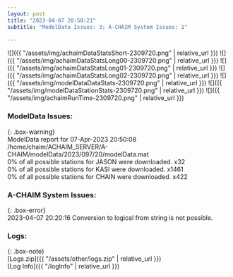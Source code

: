 ```yaml
---
layout: post
title: "2023-04-07 20:50:21"
subtitle: "ModelData Issues: 3; A-CHAIM System Issues: 1"

---
```


![]({{ "/assets/img/achaimDataStatsShort-2309720.png" | relative_url }})
![]({{ "/assets/img/achaimDataStatsLong00-2309720.png" | relative_url }})
![]({{ "/assets/img/achaimDataStatsLong01-2309720.png" | relative_url }})
![]({{ "/assets/img/achaimDataStatsLong02-2309720.png" | relative_url }})
![]({{ "/assets/img/modelDataDataStats-2309720.png" | relative_url }})
![]({{ "/assets/img/modelDataStationStats-2309720.png" | relative_url }})
![]({{ "/assets/img/achaimRunTime-2309720.png" | relative_url }})


### ModelData Issues:  
  
{: .box-warning}  
 ModelData report for 07-Apr-2023 20:50:08   
 /home/chaim/ACHAIM_SERVER/A-CHAIM/modelData/2023/097/20/modelData.mat   
 0% of all possible stations for JASON were downloaded. x32   
 0% of all possible stations for KASI were downloaded. x1461   
 0% of all possible stations for CHAIN were downloaded. x422   
  
### A-CHAIM System Issues:  
  
{: .box-error}  
2023-04-07 20:20:16 Conversion to logical from string is not possible.  

### Logs:  
  
{: .box-note}  
[Logs.zip]({{ "/assets/other/logs.zip" | relative_url }})  
[Log Info]({{ "/logInfo" | relative_url }})  
